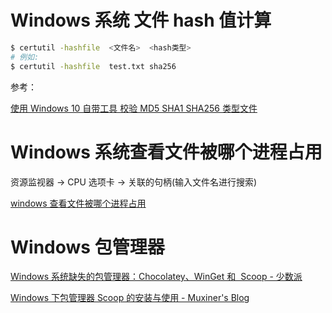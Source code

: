 # Windows 系统 文件 hash 值计算

```bash
$ certutil -hashfile  <文件名>  <hash类型>
# 例如:
$ certutil -hashfile  test.txt sha256
```

参考：

[使用 Windows 10 自带工具 校验 MD5 SHA1 SHA256 类型文件](https://blog.csdn.net/ThinkAboutLife/article/details/110384620)

# Windows 系统查看文件被哪个进程占用

资源监视器 -> CPU 选项卡 -> 关联的句柄(输入文件名进行搜索)

[windows 查看文件被哪个进程占用](https://zhuanlan.zhihu.com/p/158119424)

# Windows 包管理器

[Windows 系统缺失的包管理器：Chocolatey、WinGet 和  Scoop - 少数派](https://sspai.com/post/65933)

[Windows 下包管理器 Scoop 的安装与使用 - Muxiner's Blog](https://muxiner.github.io/using-scoop/)
